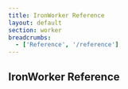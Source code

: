```yaml
---
title: IronWorker Reference
layout: default
section: worker
breadcrumbs:
  - ['Reference', '/reference']
---
```


## IronWorker Reference